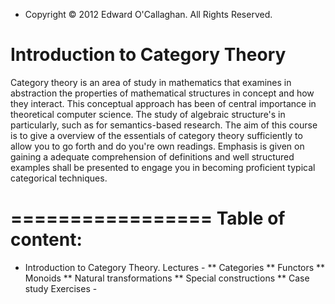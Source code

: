 - Copyright © 2012 Edward O'Callaghan. All Rights Reserved.

Introduction to Category Theory
===============================

Category theory is an area of study in mathematics that examines in abstraction
the properties of mathematical structures in concept and how they interact.
This conceptual approach has been of central importance in theoretical computer
science. The study of algebraic structure's in particularly, such as for
semantics-based research. The aim of this course is to give a overview of the
essentials of category theory sufficiently to allow you to go forth and do you're own
readings. Emphasis is given on gaining a adequate comprehension of definitions
and well structured examples shall be presented to engage you in becoming
proficient typical categorical techniques.

=================
Table of content:
=================

 * Introduction to Category Theory.
 Lectures  -
		   ** Categories
		   ** Functors
		   ** Monoids
		   ** Natural transformations
		   ** Special constructions
		   ** Case study
 Exercises -
